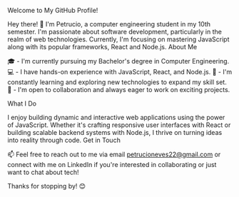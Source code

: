 Welcome to My GitHub Profile!

Hey there! 👋 I'm Petrucio, a computer engineering student in my 10th semester. I'm passionate about software development, particularly in the realm of web technologies. Currently, I'm focusing on mastering JavaScript along with its popular frameworks, React and Node.js.
About Me

🎓 - I'm currently pursuing my Bachelor's degree in Computer Engineering.
💻 - I have hands-on experience with JavaScript, React, and Node.js.
🌱 - I'm constantly learning and exploring new technologies to expand my skill set.
🤝 - I'm open to collaboration and always eager to work on exciting projects.

What I Do

I enjoy building dynamic and interactive web applications using the power of JavaScript. Whether it's crafting responsive user interfaces with React or building scalable backend systems with Node.js, I thrive on turning ideas into reality through code.
Get in Touch

📫 Feel free to reach out to me via email petrucioneves22@gmail.com or connect with me on LinkedIn if you're interested in collaborating or just want to chat about tech!

Thanks for stopping by! 😊
<!---
petrucioFilho/petrucioFilho is a ✨ special ✨ repository because its `README.md` (this file) appears on your GitHub profile.
You can click the Preview link to take a look at your changes.
--->
